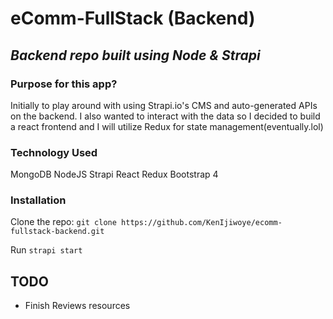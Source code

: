 # eComm-FullStack (Backend)
*Backend repo built using Node & Strapi*
---

### Purpose for this app?
Initially to play around with using Strapi.io's CMS and auto-generated APIs on the backend. I also wanted to interact with the data so I decided to build a react frontend and I will utilize Redux for state management(eventually.lol) 

### Technology Used
MongoDB
NodeJS
Strapi
React
Redux
Bootstrap 4

### Installation

Clone the repo:
`git clone https://github.com/KenIjiwoye/ecomm-fullstack-backend.git`

Run `strapi start`


## TODO
- Finish Reviews resources

